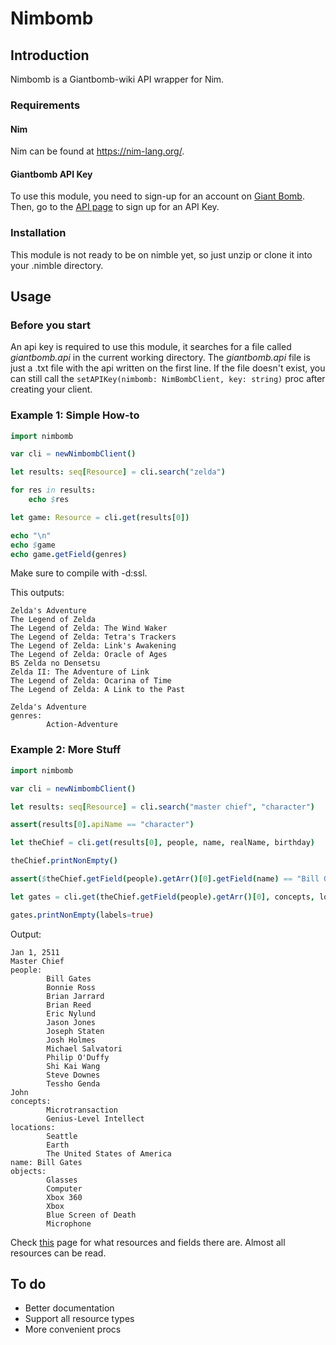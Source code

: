 # Nimbomb
## Introduction
Nimbomb is a Giantbomb-wiki API wrapper for Nim.

### Requirements
#### Nim
Nim can be found at <https://nim-lang.org/>.
#### Giantbomb API Key
To use this module, you need to sign-up for an account on [Giant Bomb](https://www.giantbomb.com/). Then, go to the [API page](https://www.giantbomb.com/api) to sign up for an API Key.

### Installation
This module is not ready to be on nimble yet, so just unzip or clone it into your .nimble directory.

## Usage

### Before you start
An api key is required to use this module, it searches for a file called *giantbomb.api* in the current working directory.  The *giantbomb.api* file is just a .txt file with the api written on the first line.  If the file doesn't exist, you can still call the `setAPIKey(nimbomb: NimBombClient, key: string)` proc after creating your client.

### Example 1: Simple How-to
```nim
import nimbomb

var cli = newNimbombClient()

let results: seq[Resource] = cli.search("zelda")

for res in results:
    echo $res

let game: Resource = cli.get(results[0])

echo "\n"
echo $game
echo game.getField(genres)
```

Make sure to compile with -d:ssl.

This outputs:

```
Zelda's Adventure
The Legend of Zelda
The Legend of Zelda: The Wind Waker
The Legend of Zelda: Tetra's Trackers
The Legend of Zelda: Link's Awakening
The Legend of Zelda: Oracle of Ages
BS Zelda no Densetsu
Zelda II: The Adventure of Link
The Legend of Zelda: Ocarina of Time
The Legend of Zelda: A Link to the Past

Zelda's Adventure
genres:
        Action-Adventure
```

### Example 2: More Stuff

``` nim
import nimbomb

var cli = newNimbombClient()

let results: seq[Resource] = cli.search("master chief", "character")

assert(results[0].apiName == "character")

let theChief = cli.get(results[0], people, name, realName, birthday)

theChief.printNonEmpty()

assert($theChief.getField(people).getArr()[0].getField(name) == "Bill Gates")

let gates = cli.get(theChief.getField(people).getArr()[0], concepts, locations, name, objects)

gates.printNonEmpty(labels=true)
```

Output:
```
Jan 1, 2511
Master Chief
people:
        Bill Gates
        Bonnie Ross
        Brian Jarrard
        Brian Reed
        Eric Nylund
        Jason Jones
        Joseph Staten
        Josh Holmes
        Michael Salvatori
        Philip O'Duffy
        Shi Kai Wang
        Steve Downes
        Tessho Genda
John
concepts:
        Microtransaction
        Genius-Level Intellect
locations:
        Seattle
        Earth
        The United States of America
name: Bill Gates
objects:
        Glasses
        Computer
        Xbox 360
        Xbox
        Blue Screen of Death
        Microphone
```

Check [this](https://www.giantbomb.com/api/documentation) page for what resources and fields there are.
Almost all resources can be read.

## To do
- Better documentation
- Support all resource types
- More convenient procs
